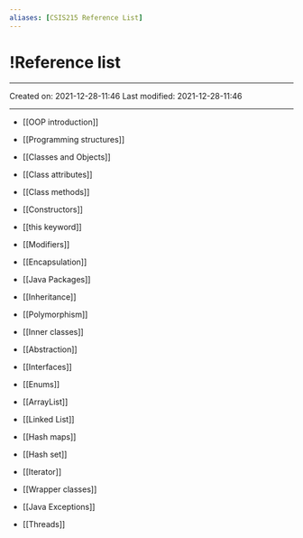 ```yaml
---
aliases: [CSIS215 Reference List]
---
```

# !Reference list
___

Created on: 2021-12-28-11:46
Last modified: 2021-12-28-11:46

___
* [[OOP introduction]]

* [[Programming structures]]
* [[Classes and Objects]]
* [[Class attributes]]
* [[Class methods]]
* [[Constructors]]
* [[this keyword]]
* [[Modifiers]]
* [[Encapsulation]]
* [[Java Packages]]
* [[Inheritance]]
* [[Polymorphism]]
* [[Inner classes]]
* [[Abstraction]]
* [[Interfaces]]
* [[Enums]]
* [[ArrayList]]
* [[Linked List]]
* [[Hash maps]]
* [[Hash set]]
* [[Iterator]]
* [[Wrapper classes]]
* [[Java Exceptions]]
* [[Threads]]